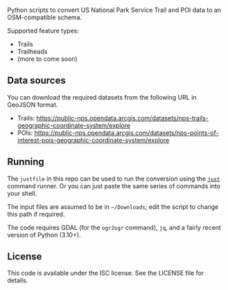Python scripts to convert US National Park Service Trail and POI data to an OSM-compatible schema.

Supported feature types:
- Trails
- Trailheads
- (more to come soon)

## Data sources

You can download the required datasets from the following URL in GeoJSON format.
- Trails: https://public-nps.opendata.arcgis.com/datasets/nps-trails-geographic-coordinate-system/explore
- POIs: https://public-nps.opendata.arcgis.com/datasets/nps-points-of-interest-pois-geographic-coordinate-system/explore

## Running

The `justfile` in this repo can be used to run the conversion using the [`just`](https://github.com/casey/just) command runner. Or you can just paste the same series of commands into your shell.

The input files are assumed to be in `~/Downloads`; edit the script to change this path if required.

The code requires GDAL (for the `ogr2ogr` command), `jq`, and a fairly recent version of Python (3.10+).

## License

This code is available under the ISC license. See the LICENSE file for details.
